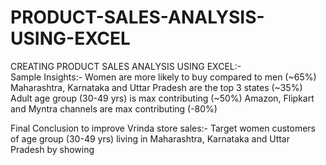 # PRODUCT-SALES-ANALYSIS-USING-EXCEL
CREATING PRODUCT SALES ANALYSIS USING EXCEL:-  
Sample Insights:-
Women are more likely to buy compared to men (~65%)
Maharashtra, Karnataka and Uttar Pradesh are the top 3 states (~35%)
Adult age group (30-49 yrs) is max contributing (~50%)
Amazon, Flipkart and Myntra channels are max contributing (-80%)

Final Conclusion to improve Vrinda store sales:-
Target women customers of age group (30-49 yrs) living in
Maharashtra, Karnataka and Uttar Pradesh by showing
